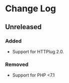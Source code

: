 # Change Log


## Unreleased

### Added

- Support for HTTPlug 2.0.

### Removed

- Support for PHP <7.1
